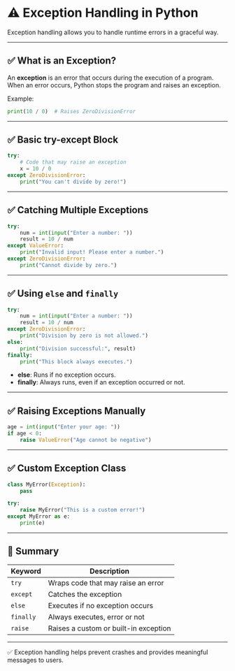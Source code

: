 
# ⚠️ Exception Handling in Python

Exception handling allows you to handle runtime errors in a graceful way.

---

## ✅ What is an Exception?
An **exception** is an error that occurs during the execution of a program. When an error occurs, Python stops the program and raises an exception.

Example:
```python
print(10 / 0)  # Raises ZeroDivisionError
```

---

## ✅ Basic try-except Block

```python
try:
    # Code that may raise an exception
    x = 10 / 0
except ZeroDivisionError:
    print("You can't divide by zero!")
```

---

## ✅ Catching Multiple Exceptions

```python
try:
    num = int(input("Enter a number: "))
    result = 10 / num
except ValueError:
    print("Invalid input! Please enter a number.")
except ZeroDivisionError:
    print("Cannot divide by zero.")
```

---

## ✅ Using `else` and `finally`

```python
try:
    num = int(input("Enter a number: "))
    result = 10 / num
except ZeroDivisionError:
    print("Division by zero is not allowed.")
else:
    print("Division successful:", result)
finally:
    print("This block always executes.")
```

- **else**: Runs if no exception occurs.
- **finally**: Always runs, even if an exception occurred or not.

---

## ✅ Raising Exceptions Manually

```python
age = int(input("Enter your age: "))
if age < 0:
    raise ValueError("Age cannot be negative")
```

---

## ✅ Custom Exception Class

```python
class MyError(Exception):
    pass

try:
    raise MyError("This is a custom error!")
except MyError as e:
    print(e)
```

---

## 📝 Summary

| Keyword   | Description                                 |
|-----------|---------------------------------------------|
| `try`     | Wraps code that may raise an error          |
| `except`  | Catches the exception                       |
| `else`    | Executes if no exception occurs             |
| `finally` | Always executes, error or not               |
| `raise`   | Raises a custom or built-in exception       |

---

✅ Exception handling helps prevent crashes and provides meaningful messages to users.
